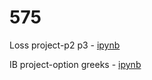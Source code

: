 # 575

Loss project-p2 p3  - [ipynb](src/P2.ipynb)

IB project-option greeks  - [ipynb](src/IB.ipynb)
